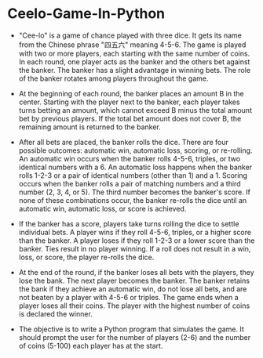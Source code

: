 # Ceelo-Game-In-Python

-  "Cee-lo" is a game of chance played with three dice. It gets its name from the Chinese phrase "四五六" meaning 4-5-6. The game is played with two or more players, each starting with the same number of coins. In each round, one player acts as the banker and the others bet against the banker. The banker has a slight advantage in winning bets. The role of the banker rotates among players throughout the game.

-  At the beginning of each round, the banker places an amount B in the center. Starting with the player next to the banker, each player takes turns betting an amount, which cannot exceed B minus the total amount bet by previous players. If the total bet amount does not cover B, the remaining amount is returned to the banker.

-  After all bets are placed, the banker rolls the dice. There are four possible outcomes: automatic win, automatic loss, scoring, or re-rolling. An automatic win occurs when the banker rolls 4-5-6, triples, or two identical numbers with a 6. An automatic loss happens when the banker rolls 1-2-3 or a pair of identical numbers (other than 1) and a 1. Scoring occurs when the banker rolls a pair of matching numbers and a third number (2, 3, 4, or 5). The third number becomes the banker's score. If none of these combinations occur, the banker re-rolls the dice until an automatic win, automatic loss, or score is achieved.

-  If the banker has a score, players take turns rolling the dice to settle individual bets. A player wins if they roll 4-5-6, triples, or a higher score than the banker. A player loses if they roll 1-2-3 or a lower score than the banker. Ties result in no player winning. If a roll does not result in a win, loss, or score, the player re-rolls the dice.

-  At the end of the round, if the banker loses all bets with the players, they lose the bank. The next player becomes the banker. The banker retains the bank if they achieve an automatic win, do not lose all bets, and are not beaten by a player with 4-5-6 or triples. The game ends when a player loses all their coins. The player with the highest number of coins is declared the winner.

-  The objective is to write a Python program that simulates the game. It should prompt the user for the number of players (2-6) and the number of coins (5-100) each player has at the start.
